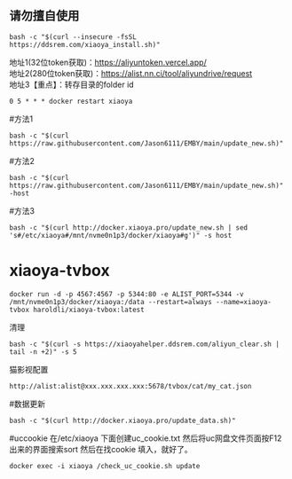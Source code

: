 ## 请勿擅自使用  
```
bash -c "$(curl --insecure -fsSL https://ddsrem.com/xiaoya_install.sh)"
```
地址1(32位token获取)：https://aliyuntoken.vercel.app/  
地址2(280位token获取)：https://alist.nn.ci/tool/aliyundrive/request  
地址3【重点】：转存目录的folder id  
```
0 5 * * * docker restart xiaoya
```
#方法1
```
bash -c "$(curl https://raw.githubusercontent.com/Jason6111/EMBY/main/update_new.sh)"
```
#方法2
```
bash -c "$(curl https://raw.githubusercontent.com/Jason6111/EMBY/main/update_new.sh)" -host
```
#方法3
```
bash -c "$(curl http://docker.xiaoya.pro/update_new.sh | sed 's#/etc/xiaoya#/mnt/nvme0n1p3/docker/xiaoya#g')" -s host
```

# xiaoya-tvbox
```
docker run -d -p 4567:4567 -p 5344:80 -e ALIST_PORT=5344 -v /mnt/nvme0n1p3/docker/xiaoya:/data --restart=always --name=xiaoya-tvbox haroldli/xiaoya-tvbox:latest
```
清理
```
bash -c "$(curl -s https://xiaoyahelper.ddsrem.com/aliyun_clear.sh | tail -n +2)" -s 5
```
猫影视配置  
```
http://alist:alist@xxx.xxx.xxx.xxx:5678/tvbox/cat/my_cat.json
```
#数据更新
```
bash -c "$(curl http://docker.xiaoya.pro/update_data.sh)"
```
#uccookie
在/etc/xiaoya  下面创建uc_cookie.txt 然后将uc网盘文件页面按F12 出来的界面搜索sort 然后在找cookie 填入，就好了。  
```
docker exec -i xiaoya /check_uc_cookie.sh update
```

